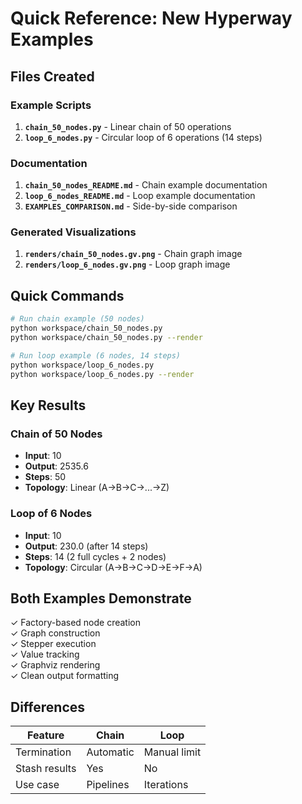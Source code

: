 # Quick Reference: New Hyperway Examples

## Files Created

### Example Scripts
1. **`chain_50_nodes.py`** - Linear chain of 50 operations
2. **`loop_6_nodes.py`** - Circular loop of 6 operations (14 steps)

### Documentation
1. **`chain_50_nodes_README.md`** - Chain example documentation
2. **`loop_6_nodes_README.md`** - Loop example documentation
3. **`EXAMPLES_COMPARISON.md`** - Side-by-side comparison

### Generated Visualizations
1. **`renders/chain_50_nodes.gv.png`** - Chain graph image
2. **`renders/loop_6_nodes.gv.png`** - Loop graph image

## Quick Commands

```bash
# Run chain example (50 nodes)
python workspace/chain_50_nodes.py
python workspace/chain_50_nodes.py --render

# Run loop example (6 nodes, 14 steps)
python workspace/loop_6_nodes.py
python workspace/loop_6_nodes.py --render
```

## Key Results

### Chain of 50 Nodes
- **Input**: 10
- **Output**: 2535.6
- **Steps**: 50
- **Topology**: Linear (A→B→C→...→Z)

### Loop of 6 Nodes
- **Input**: 10
- **Output**: 230.0 (after 14 steps)
- **Steps**: 14 (2 full cycles + 2 nodes)
- **Topology**: Circular (A→B→C→D→E→F→A)

## Both Examples Demonstrate

✓ Factory-based node creation  
✓ Graph construction  
✓ Stepper execution  
✓ Value tracking  
✓ Graphviz rendering  
✓ Clean output formatting  

## Differences

| Feature | Chain | Loop |
|---------|-------|------|
| Termination | Automatic | Manual limit |
| Stash results | Yes | No |
| Use case | Pipelines | Iterations |
